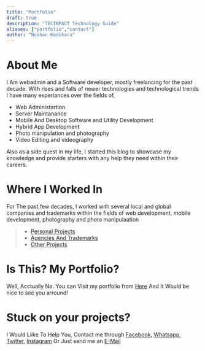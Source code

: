 ```yaml
---
title: "Portfolio"
draft: true
description: "TECINPACT Technology Guide"
aliases: ["portfolio","contact"]
author: "Nushan Kodikara"
---
```

# About Me
I Am webadmin and a Software developer, mostly freelancing for the past decade. With rises and falls of newer technologies and technological trends I have many experiances over the fields of,
* Web Administartion
* Server Maintanance
* Mobile And Desktop Software and Utility Development
* Hybrid App Development
* Photo manipulation and photography
* Video Editing and videography

Also as a side quest in my life, I started this blog to showcase my knowledge and provide starters with any help they need within their careers.

# Where I Worked In
For The past few decades, I worked with several local and global companies and trademarks within the fields of web development, mobile development, photography and photo manipulaation

>* [Personal Projects](http://localhost:1313/tags/productionDev/)
>* [Agencies And Trademarks](http://localhost:1313/tags/agenciesAndTM/)
>* [Other Projects](http://localhost:1313/tags/oProductionDev/)

# Is This? My Portfolio?
Well, Acctually No. You can Visit my portfolio from [Here](https://www.nkdev-support.tk/) And It Would be nice to see you arround!

# Stuck on your projects?
I Would Liike To Help You, Contact me through [Facebook](https://www.facebook.com/nushan.kodikara.7), [Whatsapp](https://www.wa.me/94719988189), [Twitter](https://www.twitter.com/nushan_kodikara), [Instagram](https://www.instagram.com/____nushan_) Or Just send me an [E-Mail](mailto:nushankodi@gmail.com)